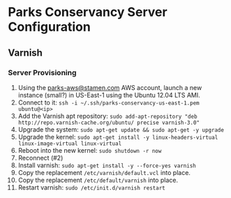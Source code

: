 # Parks Conservancy Server Configuration

## Varnish

### Server Provisioning

1. Using the parks-aws@stamen.com AWS account, launch a new instance (small?)
   in US-East-1 using the Ubuntu 12.04 LTS AMI.
2. Connect to it: `ssh -i ~/.ssh/parks-conservancy-us-east-1.pem ubuntu@<ip>`
3. Add the Varnish apt repository: `sudo add-apt-repository "deb http://repo.varnish-cache.org/ubuntu/ precise varnish-3.0"`
4. Upgrade the system: `sudo apt-get update && sudo apt-get -y upgrade`
5. Upgrade the kernel: `sudo apt-get install -y linux-headers-virtual linux-image-virtual linux-virtual`
6. Reboot into the new kernel: `sudo shutdown -r now`
7. Reconnect (#2)
8. Install varnish: `sudo apt-get install -y --force-yes varnish`
9. Copy the replacement `/etc/varnish/default.vcl` into place.
10. Copy the replacement `/etc/default/varnish` into place.
11. Restart varnish: `sudo /etc/init.d/varnish restart`

